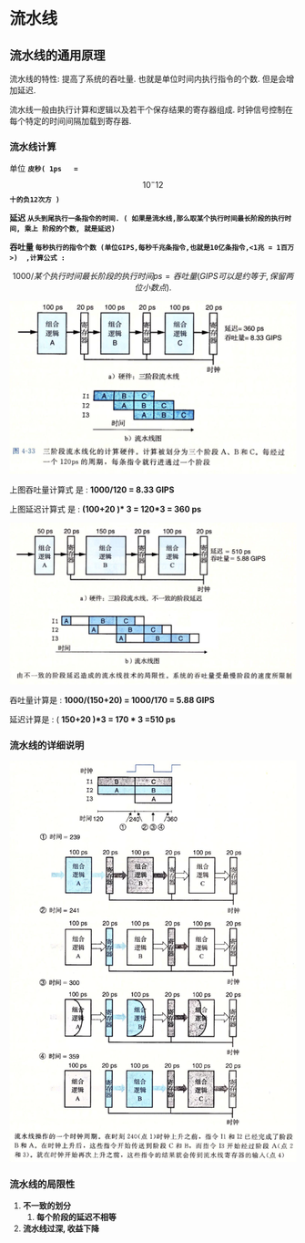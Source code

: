 # 流水线

## 流水线的通用原理

流水线的特性: 提高了系统的吞吐量. 也就是单位时间内执行指令的个数. 但是会增加延迟.

流水线一般由执行计算和逻辑以及若干个保存结果的寄存器组成.  时钟信号控制在每个特定的时间间隔加载到寄存器.

### 流水线计算

单位  **`皮秒( 1ps   =`** $$10^-12$$  **`十的负12次方 )`**

**延迟  `从头到尾执行一条指令的时间. ( 如果是流水线,那么取某个执行时间最长阶段的执行时间, 乘上 阶段的个数, 就是延迟)`**

**吞吐量 `每秒执行的指令个数 (单位GIPS,每秒千兆条指令,也就是10亿条指令,<1兆 = 1百万>)  ,计算公式 :`** 

$$
1000/某个执行时间最长阶段的执行时间 ps = 吞吐量(GIPS 可以是约等于,保留两位小数点).
$$

![](../.gitbook/assets/screen-shot-2019-08-17-at-10.22.18-am.png)

上图吞吐量计算式 是  :  **1000/120 = 8.33 GIPS**

上图延迟计算式  是 :  **\(100+20 \)\* 3 = 120\*3 = 360 ps**

![](../.gitbook/assets/screen-shot-2019-08-17-at-10.24.33-am.png)

吞吐量计算是 :   **1000/\(150+20\) = 1000/170 = 5.88 GIPS**

延迟计算是  :      \( **150+20 \)\*3  =  170 \* 3 =510 ps**

### 流水线的详细说明

![](../.gitbook/assets/screen-shot-2019-08-17-at-10.27.29-am.png)

### 流水线的局限性

1. **不一致的划分**
   1. **每个阶段的延迟不相等**
2. **流水线过深, 收益下降**

















